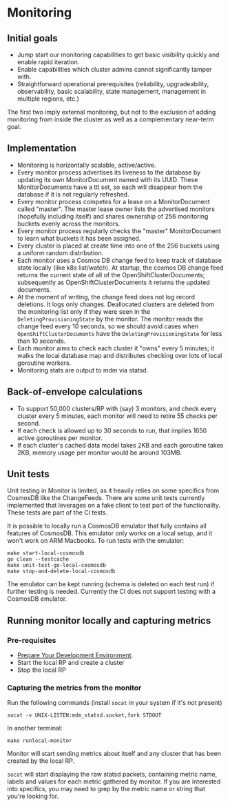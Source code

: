 # Monitoring

## Initial goals

* Jump start our monitoring capabilities to get basic visibility quickly and
  enable rapid iteration.
* Enable capabilities which cluster admins cannot significantly tamper with.
* Straightforward operational prerequisites (reliability, upgradeability,
  observability, basic scalability, state management, management in multiple
  regions, etc.)

The first two imply external monitoring, but not to the exclusion of adding
monitoring from inside the cluster as well as a complementary near-term goal.

## Implementation

* Monitoring is horizontally scalable, active/active.
* Every monitor process advertises its liveness to the database by updating its
  own MonitorDocument named with its UUID.  These MonitorDocuments have a ttl
  set, so each will disappear from the database if it is not regularly
  refreshed.
* Every monitor process competes for a lease on a MonitorDocument called
  "master".  The master lease owner lists the advertised monitors (hopefully
  including itself) and shares ownership of 256 monitoring buckets evenly across
  the monitors.
* Every monitor process regularly checks the "master" MonitorDocument to learn
  what buckets it has been assigned.
* Every cluster is placed at create time into one of the 256 buckets using a
  uniform random distribution.
* Each monitor uses a Cosmos DB change feed to keep track of database state
  locally (like k8s list/watch).  At startup, the cosmos DB change feed returns
  the current state of all of the OpenShiftClusterDocuments; subsequently as
  OpenShiftClusterDocuments it returns the updated documents.
* At the moment of writing, the change feed does not log record deletions. It logs
  only changes. Deallocated clusters are deleted from the monitoring list only if
  they were seen in the `DeletingProvisioningState` by the monitor.
  The monitor reads the change feed every 10 seconds, so we should avoid
  cases when `OpenShiftClusterDocuments` have the `DeletingProvisioningState` for 
  less than 10 seconds.
* Each monitor aims to check each cluster it "owns" every 5 minutes; it walks
  the local database map and distributes checking over lots of local goroutine
  workers.
* Monitoring stats are output to mdm via statsd.

## Back-of-envelope calculations

* To support 50,000 clusters/RP with (say) 3 monitors, and check every cluster
  every 5 minutes, each monitor will need to retire 55 checks per second.
* If each check is allowed up to 30 seconds to run, that implies 1650 active
  goroutines per monitor.
* If each cluster's cached data model takes 2KB and each goroutine takes 2KB,
  memory usage per monitor would be around 103MB.

## Unit tests

Unit testing in Monitor is limited, as it heavily relies on some specifics
from CosmosDB like the ChangeFeeds. There are some unit tests currently
implemented that leverages on a fake client to test part of the functionality.
These tests are part of the CI tests.

It is possible to locally run a CosmosDB emulator that fully contains all
features of CosmosDB. This emulator only works on a local setup, and it won't
work on ARM Macbooks. To run tests with the emulator:

```
make start-local-cosmosdb
go clean --testcache
make unit-test-go-local-cosmosdb
make stop-and-delete-local-cosmosdb
```

The emulator can be kept running (schema is deleted on each test run) if
further testing is needed. Currently the CI does not support testing with a
CosmosDB emulator.

## Running monitor locally and capturing metrics

### Pre-requisites

- [Prepare Your Development Environment](https://github.com/Azure/ARO-RP/blob/master/docs/prepare-your-dev-environment.md).
- Start the local RP and create a cluster
- Stop the local RP

### Capturing the metrics from the monitor

Run the following commands (install `socat` in your system if it's not present)

```
socat -v UNIX-LISTEN:mdm_statsd.socket,fork STDOUT
```

In another terminal:

```
make runlocal-monitor
````

Monitor will start sending metrics about itself and any cluster that has been created
by the local RP.

`socat` will start displaying the raw statsd packets, containing metric name, labels
and values for each metric gathered by monitor. If you are interested into specifics,
you may need to grep by the metric name or string that you're looking for.

